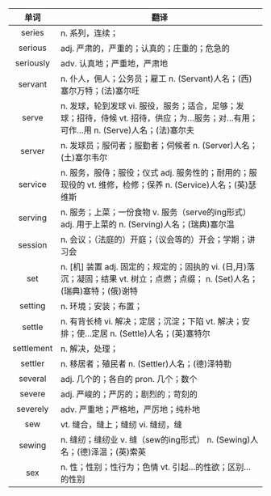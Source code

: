 |单词|翻译  |
|:--:|--| 
|	series  		|		n. 系列，连续；	|		
|	serious  		|		adj. 严肃的，严重的；认真的；庄重的；危急的	|		
|	seriously  		|		adv. 认真地；严重地，严肃地	|		
|	servant  		|		n. 仆人，佣人；公务员；雇工 n. (Servant)人名；(西)塞尔万特；(法)塞尔旺	|		
|	serve  		|		n. 发球，轮到发球 vi. 服役，服务；适合，足够；发球；招待，侍候 vt. 招待，供应；为…服务；对…有用；可作…用 n. (Serve)人名；(法)塞尔夫	|		
|	server  		|		n. 发球员；服伺者；服勤者；伺候者 n. (Server)人名；(土)塞尔韦尔	|		
|	service  		|		n. 服务，服侍；服役；仪式 adj. 服务性的；耐用的；服现役的 vt. 维修，检修；保养 n. (Service)人名；(英)瑟维斯	|		
|	serving  		|		n. 服务；上菜；一份食物 v. 服务（serve的ing形式） adj. 用于上菜的 n. (Serving)人名；(瑞典)塞尔温	|		
|	session  		|		n. 会议；（法庭的）开庭；（议会等的）开会；学期；讲习会	|		
|	set  		|		n. [机] 装置 adj. 固定的；规定的；固执的 vi. (日,月)落沉；凝固；结果 vt. 树立；点燃；点缀； n. (Set)人名；(瑞典)塞特；(俄)谢特	|		
|	setting  		|		n. 环境；安装；布置；	|		
|	settle  		|		n. 有背长椅 vi. 解决；定居；沉淀；下陷 vt. 解决；安排；使…定居 n. (Settle)人名；(英)塞特尔	|		
|	settlement  		|		n. 解决，处理；	|		
|	settler  		|		n. 移居者；殖民者 n. (Settler)人名；(德)泽特勒	|		
|	several  		|		adj. 几个的；各自的 pron. 几个；数个	|		
|	severe  		|		adj. 严峻的；严厉的；剧烈的；苛刻的	|		
|	severely  		|		adv. 严重地；严格地，严厉地；纯朴地	|		
|	sew  		|		vt. 缝合，缝上；缝纫 vi. 缝纫，缝	|		
|	sewing  		|		n. 缝纫；缝纫业 v. 缝（sew的ing形式） n. (Sewing)人名；(德)泽温；(英)索英	|		
|	sex  		|		n. 性；性别；性行为；色情 vt. 引起…的性欲；区别…的性别	|		
